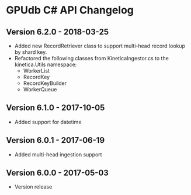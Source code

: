 GPUdb C# API Changelog
=======================

Version 6.2.0 - 2018-03-25
--------------------------

-   Added new RecordRetriever class to support multi-head record lookup by
    shard key.
-   Refactored the following classes from KineticaIngestor.cs to
    the kinetica.Utils namespace:
    -   WorkerList
    -   RecordKey
    -   RecordKeyBuilder
    -   WorkerQueue


Version 6.1.0 - 2017-10-05
--------------------------

-   Added support for datetime


Version 6.0.1 - 2017-06-19
--------------------------

-   Added multi-head ingestion support


Version 6.0.0 - 2017-05-03
--------------------------

-   Version release
